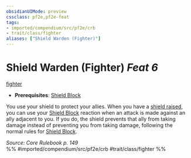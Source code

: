 ```yaml
---
obsidianUIMode: preview
cssclass: pf2e,pf2e-feat
tags:
- imported/compendium/src/pf2e/crb
- trait/class/fighter
aliases: ["Shield Warden (Fighter)"]
---
```

# Shield Warden (Fighter)  *Feat 6*  
[fighter](rules/traits/fighter.md)  

- **Prerequisites**: [Shield Block](compendium/feats/shield-block.md)

You use your shield to protect your allies. When you have a [shield raised](raise-a-shield.md), you can use your [Shield Block](compendium/feats/shield-block.md) reaction when an attack is made against an ally adjacent to you. If you do, the shield prevents that ally from taking damage instead of preventing you from taking damage, following the normal rules for [Shield Block](compendium/feats/shield-block.md).

*Source: Core Rulebook p. 149*  
%% #imported/compendium/src/pf2e/crb #trait/class/fighter %%